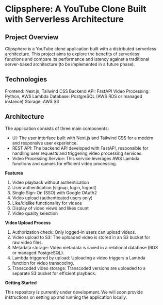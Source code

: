 # Clipsphere: A YouTube Clone Built with Serverless Architecture

## Project Overview

Clipsphere is a YouTube clone application built with a distributed serverless architecture. This project aims to explore the benefits of serverless functions and compare its performance and latency against a traditional server-based architecture (to be implemented in a future phase).

## Technologies

Frontend: Next.js, Tailwind CSS
Backend API: FastAPI
Video Processing: Python, AWS Lambda
Database: PostgreSQL (AWS RDS or managed instance)
Storage: AWS S3

## Architecture

The application consists of three main components:

- UI: The user interface built with Next.js and Tailwind CSS for a modern and responsive user experience.
- REST API: The backend API developed with FastAPI, responsible for handling user requests and triggering video processing services.
- Video Processing Service: This service leverages AWS Lambda functions and queues for efficient video processing.

**Features**

1. Video playback without authentication
2. User authentication (signup, login, logout)
3. Single Sign-On (SSO) with Google OAuth2
4. Video upload (authenticated users only)
5. Like/dislike functionality for videos
6. Display of video views and likes count
7. Video quality selection

**Video Upload Process**

1. Authorization check: Only logged-in users can upload videos.
2. Video upload to S3: The uploaded video is stored in an S3 bucket for raw video files.
3. Metadata storage: Video metadata is saved in a relational database (RDS or managed PostgreSQL).
4. Lambda triggered by upload: Uploading a video triggers a Lambda function for video transcoding.
5. Transcoded video storage: Transcoded versions are uploaded to a separate S3 bucket for efficient playback.

**Getting Started**

This repository is currently under development. We will soon provide instructions on setting up and running the application locally.

